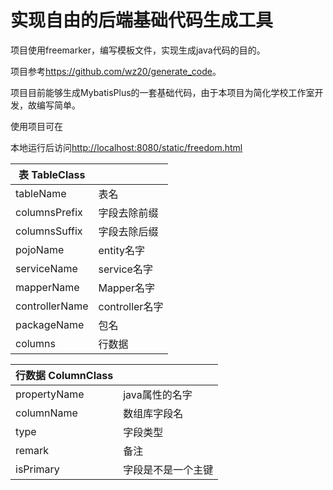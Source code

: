 # 实现自由的后端基础代码生成工具

项目使用freemarker，编写模板文件，实现生成java代码的目的。

项目参考<https://github.com/wz20/generate_code>。

项目目前能够生成MybatisPlus的一套基础代码，由于本项目为简化学校工作室开发，故编写简单。

使用项目可在

本地运行后访问<http://localhost:8080/static/freedom.html>

| 表 TableClass  |                |
| -------------- | -------------- |
| tableName      | 表名           |
| columnsPrefix  | 字段去除前缀   |
| columnsSuffix  | 字段去除后缀   |
| pojoName       | entity名字     |
| serviceName    | service名字    |
| mapperName     | Mapper名字     |
| controllerName | controller名字 |
| packageName    | 包名           |
| columns        | 行数据         |



| 行数据 ColumnClass |                    |
| ------------------ | ------------------ |
| propertyName       | java属性的名字     |
| columnName         | 数组库字段名       |
| type               | 字段类型           |
| remark             | 备注               |
| isPrimary          | 字段是不是一个主键 |

